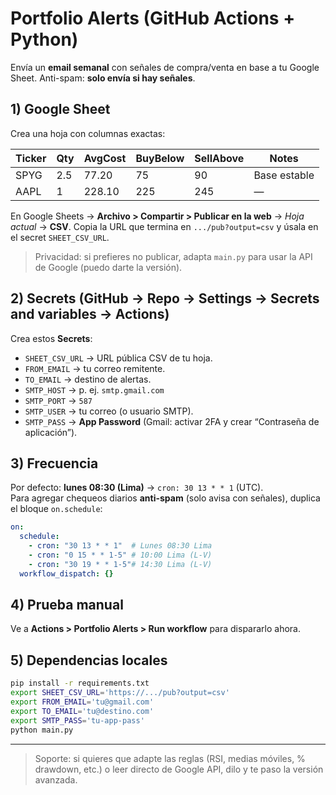 # Portfolio Alerts (GitHub Actions + Python)

Envía un **email semanal** con señales de compra/venta en base a tu Google Sheet.
Anti-spam: **solo envía si hay señales**.

## 1) Google Sheet
Crea una hoja con columnas exactas:

| Ticker | Qty | AvgCost | BuyBelow | SellAbove | Notes |
|-------|-----|---------|----------|-----------|-------|
| SPYG  | 2.5 | 77.20   | 75       | 90        | Base estable |
| AAPL  | 1   | 228.10  | 225      | 245       | — |

En Google Sheets → **Archivo > Compartir > Publicar en la web** → *Hoja actual* → **CSV**.
Copia la URL que termina en `.../pub?output=csv` y úsala en el secret `SHEET_CSV_URL`.

> Privacidad: si prefieres no publicar, adapta `main.py` para usar la API de Google (puedo darte la versión).

## 2) Secrets (GitHub → Repo → Settings → Secrets and variables → Actions)
Crea estos **Secrets**:

- `SHEET_CSV_URL` → URL pública CSV de tu hoja.
- `FROM_EMAIL`     → tu correo remitente.
- `TO_EMAIL`       → destino de alertas.
- `SMTP_HOST`      → p. ej. `smtp.gmail.com`
- `SMTP_PORT`      → `587`
- `SMTP_USER`      → tu correo (o usuario SMTP).
- `SMTP_PASS`      → **App Password** (Gmail: activar 2FA y crear “Contraseña de aplicación”).

## 3) Frecuencia
Por defecto: **lunes 08:30 (Lima)** → `cron: 30 13 * * 1` (UTC).  
Para agregar chequeos diarios **anti-spam** (solo avisa con señales), duplica el bloque `on.schedule`:

```yaml
on:
  schedule:
    - cron: "30 13 * * 1"  # Lunes 08:30 Lima
    - cron: "0 15 * * 1-5" # 10:00 Lima (L-V)
    - cron: "30 19 * * 1-5"# 14:30 Lima (L-V)
  workflow_dispatch: {}
```

## 4) Prueba manual
Ve a **Actions > Portfolio Alerts > Run workflow** para dispararlo ahora.

## 5) Dependencias locales
```bash
pip install -r requirements.txt
export SHEET_CSV_URL='https://.../pub?output=csv'
export FROM_EMAIL='tu@gmail.com'
export TO_EMAIL='tu@destino.com'
export SMTP_PASS='tu-app-pass'
python main.py
```

---

> Soporte: si quieres que adapte las reglas (RSI, medias móviles, % drawdown, etc.) o leer directo de Google API, dilo y te paso la versión avanzada.
